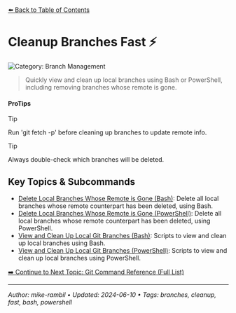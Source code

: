 [⬅️ Back to Table of Contents](../README.md#cleanup-branches-fast)

# Cleanup Branches Fast ⚡


![Category: Branch Management](https://img.shields.io/badge/Category-Branch%20Management-blue)
> Quickly view and clean up local branches using Bash or PowerShell, including removing branches whose remote is gone.


#### ProTips
> [!TIP]
> Run 'git fetch -p' before cleaning up branches to update remote info.

> [!TIP]
> Always double-check which branches will be deleted.


## Key Topics & Subcommands
- [Delete Local Branches Whose Remote is Gone (Bash)](./delete-local-branches-whose-remote-is-gone-bash.md): Delete all local branches whose remote counterpart has been deleted, using Bash.
- [Delete Local Branches Whose Remote is Gone (PowerShell)](./delete-local-branches-whose-remote-is-gone-powershell.md): Delete all local branches whose remote counterpart has been deleted, using PowerShell.
- [View and Clean Up Local Git Branches (Bash)](./view-and-clean-up-local-git-branches-bash.md): Scripts to view and clean up local branches using Bash.
- [View and Clean Up Local Git Branches (PowerShell)](./view-and-clean-up-local-git-branches-powershell.md): Scripts to view and clean up local branches using PowerShell.


[➡️ Continue to Next Topic: Git Command Reference (Full List)](./git-command-reference-full-list.md)

---

_Author: mike-rambil • Updated: 2024-06-10 • Tags: branches, cleanup, fast, bash, powershell_
